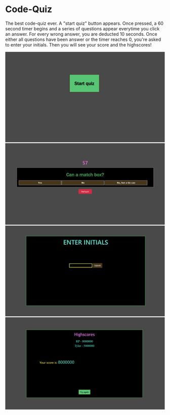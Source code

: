 # Code-Quiz

The best code-quiz ever.
A "start quiz" button appears. Once pressed, a 60 second timer begins and a series of questions appear everytime you click an answer.
For every wrong answer, you are deducted 10 seconds.
Once either all questions have been answer or the timer reaches 0, you're asked to enter your initials. Then you will see your score
and the highscores!

![Start](Assets/Images/Start.PNG)
![Questions](Assets/Images/HasBegun.PNG)
![Initials input](Assets/Images/Initials.PNG)
![Scoreboard](Assets/Images/Scoreboard.PNG)
